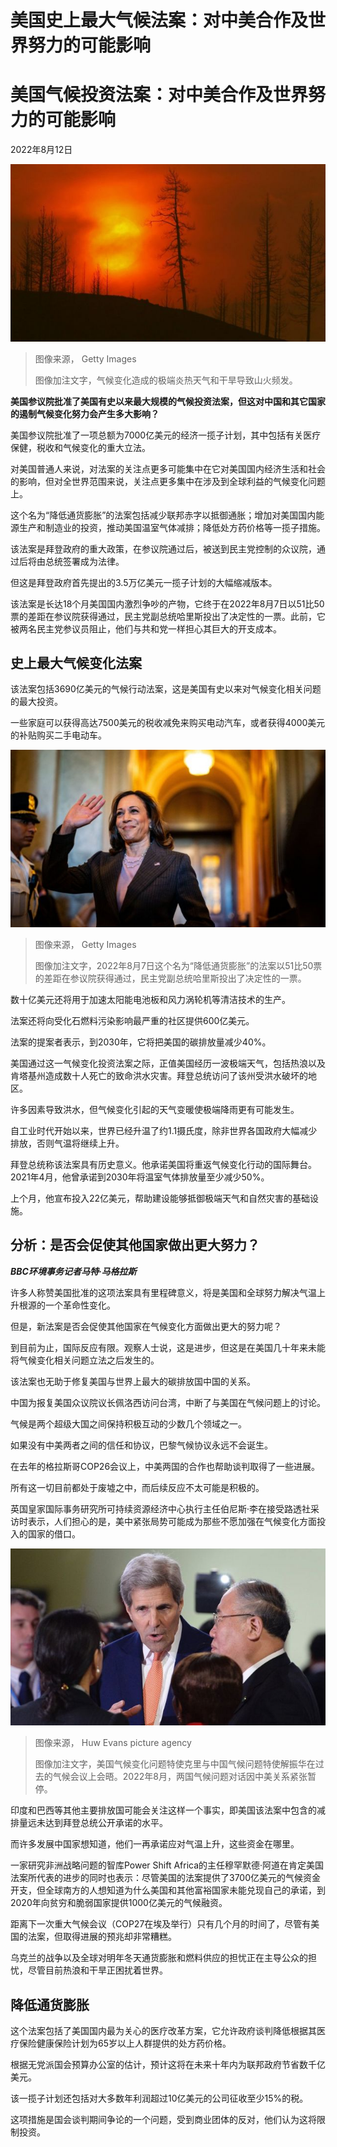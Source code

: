 # 美国史上最大气候法案：对中美合作及世界努力的可能影响

#  美国气候投资法案：对中美合作及世界努力的可能影响

2022年8月12日

![fire](_126242353_gettyimages-1242265692.jpg)

> 图像来源，  Getty Images
>
> 图像加注文字，气候变化造成的极端炎热天气和干旱导致山火频发。

**美国参议院批准了美国有史以来最大规模的气候投资法案，但这对中国和其它国家的遏制气候变化努力会产生多大影响？**

美国参议院批准了一项总额为7000亿美元的经济一揽子计划，其中包括有关医疗保健，税收和气候变化的重大立法。

对美国普通人来说，对法案的关注点更多可能集中在它对美国国内经济生活和社会的影响，但对全世界范围来说，关注点更多集中在涉及到全球利益的气候变化问题上。

这个名为“降低通货膨胀”的法案包括减少联邦赤字以抵御通胀；增加对美国国内能源生产和制造业的投资，推动美国温室气体减排；降低处方药价格等一揽子措施。

该法案是拜登政府的重大政策，在参议院通过后，被送到民主党控制的众议院，通过后将由总统签署成为法律。

但这是拜登政府首先提出的3.5万亿美元一揽子计划的大幅缩减版本。

该法案是长达18个月美国国内激烈争吵的产物，它终于在2022年8月7日以51比50票的差距在参议院获得通过，民主党副总统哈里斯投出了决定性的一票。此前，它被两名民主党参议员阻止，他们与共和党一样担心其巨大的开支成本。

##  史上最大气候变化法案

该法案包括3690亿美元的气候行动法案，这是美国有史以来对气候变化相关问题的最大投资。

一些家庭可以获得高达7500美元的税收减免来购买电动汽车，或者获得4000美元的补贴购买二手电动车。

![Vice President Kamala Harris](_126248194_gettyimages-1242372804.jpg)

> 图像来源，  Getty Images
>
> 图像加注文字，2022年8月7日这个名为“降低通货膨胀”的法案以51比50票的差距在参议院获得通过，民主党副总统哈里斯投出了决定性的一票。

数十亿美元还将用于加速太阳能电池板和风力涡轮机等清洁技术的生产。

法案还将向受化石燃料污染影响最严重的社区提供600亿美元。

法案的提案者表示，到2030年，它将把美国的碳排放量减少40%。

美国通过这一气候变化投资法案之际，正值美国经历一波极端天气，包括热浪以及肯塔基州造成数十人死亡的致命洪水灾害。拜登总统访问了该州受洪水破坏的地区。

许多因素导致洪水，但气候变化引起的天气变暖使极端降雨更有可能发生。

自工业时代开始以来，世界已经升温了约1.1摄氏度，除非世界各国政府大幅减少排放，否则气温将继续上升。

拜登总统称该法案具有历史意义。他承诺美国将重返气候变化行动的国际舞台。2021年4月，他曾承诺到2030年将温室气体排放量至少减少50%。

上个月，他宣布投入22亿美元，帮助建设能够抵御极端天气和自然灾害的基础设施。

##  分析：是否会促使其他国家做出更大努力？

_**BBC环境事务记者马特·马格拉斯**_

许多人称赞美国批准的这项法案具有里程碑意义，将是美国和全球努力解决气温上升根源的一个革命性变化。

但是，新法案是否会促使其他国家在气候变化方面做出更大的努力呢？

到目前为止，国际反应有限。观察人士说，这是进步，但这是在美国几十年来未能将气候变化相关问题立法之后发生的。

该法案也无助于修复美国与世界上最大的碳排放国中国的关系。

中国为报复美国众议院议长佩洛西访问台湾，中断了与美国在气候问题上的讨论。

气候是两个超级大国之间保持积极互动的少数几个领域之一。

如果没有中美两者之间的信任和协议，巴黎气候协议永远不会诞生。

在去年的格拉斯哥COP26会议上，中美两国的合作也帮助谈判取得了一些进展。

所有这一切目前都处于废墟之中，而后续反应不太可能是积极的。

英国皇家国际事务研究所可持续资源经济中心执行主任伯尼斯·李在接受路透社采访时表示，人们担心的是，美中紧张局势可能成为那些不愿加强在气候变化方面投入的国家的借口。

![Kerry and Xie](_126242391_gettyimages-501103264.jpg)

> 图像来源，  Huw Evans picture agency
>
> 图像加注文字，美国气候变化问题特使克里与中国气候问题特使解振华在过去的气候会议上会晤。2022年8月，两国气候问题对话因中美关系紧张暂停。

印度和巴西等其他主要排放国可能会关注这样一个事实，即美国该法案中包含的减排量远未达到拜登总统公开承诺的水平。

而许多发展中国家想知道，他们一再承诺应对气温上升，这些资金在哪里。

一家研究非洲战略问题的智库Power Shift Africa的主任穆罕默德·阿道在肯定美国法案所代表的进步的同时也表示：尽管美国的法案提供了3700亿美元的气候资金开支，但全球南方的人想知道为什么美国和其他富裕国家未能兑现自己的承诺，到2020年向贫穷和脆弱国家提供1000亿美元的气候融资。

距离下一次重大气候会议（COP27在埃及举行）只有几个月的时间了，尽管有美国的法案，但取得进展的预兆却非常糟糕。

乌克兰的战争以及全球对明年冬天通货膨胀和燃料供应的担忧正在主导公众的担忧，尽管目前热浪和干旱正困扰着世界。

##  降低通货膨胀

这个法案包括了美国国内最为关心的医疗改革方案，它允许政府谈判降低根据其医疗保险健康保险计划为65岁以上人群提供的处方药价格。

根据无党派国会预算办公室的估计，预计这将在未来十年内为联邦政府节省数千亿美元。

该一揽子计划还包括对大多数年利润超过10亿美元的公司征收至少15%的税。

这项措施是国会谈判期间争论的一个问题，受到商业团体的反对，他们认为这将限制投资。


